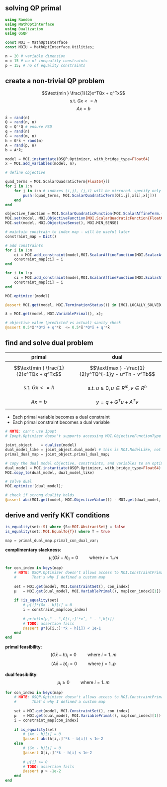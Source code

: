 ## solving QP primal


```julia
using Random
using MathOptInterface
using Dualization
using OSQP

const MOI = MathOptInterface
const MOIU = MathOptInterface.Utilities;
```


```julia
n = 20 # variable dimension
m = 15 # no of inequality constraints
p = 15; # no of equality constraints
```

## create a non-trivial QP problem
$$\text{min } \frac{1}{2}x^TQx + q^Tx$$
$$\text{s.t.  }Gx <= h$$
   $$Ax = b$$ 


```julia
x̂ = rand(n)
Q = rand(n, n)
Q = Q'*Q # ensure PSD
q = rand(n)
G = rand(m, n)
h = G*x̂ + rand(m)
A = rand(p, n)
b = A*x̂;
```


```julia
model = MOI.instantiate(OSQP.Optimizer, with_bridge_type=Float64)
x = MOI.add_variables(model, n);
```


```julia
# define objective

quad_terms = MOI.ScalarQuadraticTerm{Float64}[]
for i in 1:n
    for j in i:n # indexes (i,j), (j,i) will be mirrored. specify only one kind
        push!(quad_terms, MOI.ScalarQuadraticTerm(Q[i,j],x[i],x[j]))
    end
end

objective_function = MOI.ScalarQuadraticFunction(MOI.ScalarAffineTerm.(q, x),quad_terms,0.0)
MOI.set(model, MOI.ObjectiveFunction{MOI.ScalarQuadraticFunction{Float64}}(), objective_function)
MOI.set(model, MOI.ObjectiveSense(), MOI.MIN_SENSE)
```


```julia
# maintain constrain to index map - will be useful later
constraint_map = Dict()

# add constraints
for i in 1:m
    ci = MOI.add_constraint(model,MOI.ScalarAffineFunction(MOI.ScalarAffineTerm.(G[i,:], x), 0.),MOI.LessThan(h[i]))
    constraint_map[ci] = i
end

for i in 1:p
    ci = MOI.add_constraint(model,MOI.ScalarAffineFunction(MOI.ScalarAffineTerm.(A[i,:], x), 0.),MOI.EqualTo(b[i]))
    constraint_map[ci] = i
end
```


```julia
MOI.optimize!(model)
```


```julia
@assert MOI.get(model, MOI.TerminationStatus()) in [MOI.LOCALLY_SOLVED, MOI.OPTIMAL]
```


```julia
x̄ = MOI.get(model, MOI.VariablePrimal(), x);
```


```julia
# objective value (predicted vs actual) sanity check
@assert 0.5*x̄'*Q*x̄ + q'*x̄  <= 0.5*x̂'*Q*x̂ + q'*x̂   
```

## find and solve dual problem 

| primal | dual |
|--------|------|
$$\text{min } \frac{1}{2}x^TQx + q^Tx$$  | $$\text{max } -\frac{1}{2}y^TQ^{-1}y - u^Th - v^Tb$$
$$\text{s.t.  }Gx <= h$$ | $$\text{s.t.  } u \geq 0, u \in R^m, v \in R^n$$
   $$Ax = b$$  |    $$y = q + G^Tu + A^Tv$$
  
- Each primal variable becomes a dual constraint
- Each primal constraint becomes a dual variable


```julia
# NOTE: can't use Ipopt
# Ipopt.Optimizer doesn't supports accessing MOI.ObjectiveFunctionType

joint_object    = dualize(model)
dual_model_like = joint_object.dual_model # this is MOI.ModelLike, not an MOI.AbstractOptimizer; can't call optimizer on it
primal_dual_map = joint_object.primal_dual_map;
```


```julia
# copy the dual model objective, constraints, and variables to an optimizer
dual_model = MOI.instantiate(OSQP.Optimizer, with_bridge_type=Float64)
MOI.copy_to(dual_model, dual_model_like)

# solve dual
MOI.optimize!(dual_model);
```


```julia
# check if strong duality holds
@assert abs(MOI.get(model, MOI.ObjectiveValue()) - MOI.get(dual_model, MOI.ObjectiveValue())) <= 1e-1
```

## derive and verify KKT conditions


```julia
is_equality(set::S) where {S<:MOI.AbstractSet} = false
is_equality(set::MOI.EqualTo{T}) where T = true

map = primal_dual_map.primal_con_dual_var;
```

**complimentary slackness**: $$\mu_{i}(G\bar x -h)_i=0 \qquad \text{ where } i=1..m$$


```julia
for con_index in keys(map)
    # NOTE: OSQP.Optimizer doesn't allows access to MOI.ConstraintPrimal
    #       That's why I defined a custom map 
    
    set = MOI.get(model, MOI.ConstraintSet(), con_index)
    μ   = MOI.get(dual_model, MOI.VariablePrimal(), map[con_index][1])
    
    if !is_equality(set)
        # μ[i]*(Gx - h)[i] = 0
        i = constraint_map[con_index]
        
        # println(μ," - ",G[i,:]'*x̄, " - ",h[i])
        # TODO: assertion fails 
        @assert μ*(G[i,:]'*x̄ - h[i]) < 1e-1  
    end
end
```

**primal feasibility**: 
$$(G\bar x -h)_i=0 \qquad \text{ where } i=1..m$$
$$(A\bar x -b)_j=0 \qquad \text{ where } j=1..p$$

**dual feasibility**: 
$$\mu_i \geq 0 \qquad \text{ where } i=1..m$$


```julia
for con_index in keys(map)
    # NOTE: OSQP.Optimizer doesn't allows access to MOI.ConstraintPrimal
    #       That's why I defined a custom map 
    
    set = MOI.get(model, MOI.ConstraintSet(), con_index)
    μ   = MOI.get(dual_model, MOI.VariablePrimal(), map[con_index][1])
    i = constraint_map[con_index]
    
    if is_equality(set)
        # (Ax - h)[i] = 0
        @assert abs(A[i,:]'*x̄ - b[i]) < 1e-2
    else
        # (Gx - h)[i] = 0
        @assert G[i,:]'*x̄ - h[i] < 1e-2
        
        # μ[i] >= 0
        # TODO: assertion fails 
        @assert μ > -1e-2
    end
end
```


```julia

```
